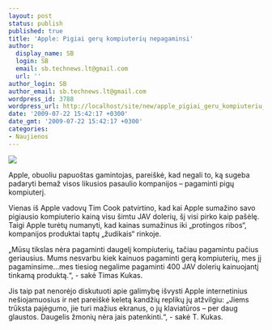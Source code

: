 ```yaml
---
layout: post
status: publish
published: true
title: 'Apple: Pigiai gerų kompiuterių nepagaminsi'
author:
  display_name: SB
  login: SB
  email: sb.technews.lt@gmail.com
  url: ''
author_login: SB
author_email: sb.technews.lt@gmail.com
wordpress_id: 3788
wordpress_url: http://localhost/site/new/apple_pigiai_geru_kompiuteriu_nepagaminsi/
date: '2009-07-22 15:42:17 +0300'
date_gmt: '2009-07-22 15:42:17 +0300'
categories:
- Naujienos
---
```

<div class="imgright"><img src="http://tbn3.google.com/images?q=tbn:iA_zl5q2IkrCZM:http://www.luc.edu/digitalmedialab/images/applemacpro.jpg"  /></div>
<p>Apple, obuoliu papuoštas gamintojas, pareiškė, kad negali to, ką sugeba padaryti bemaž visos likusios pasaulio kompanijos – pagaminti pigų kompiuterį.</p>
<p>Vienas iš Apple vadovų Tim Cook patvirtino, kad kai Apple sumažino savo pigiausio kompiuterio kainą visu šimtu JAV dolerių, šį visi pirko kaip pašėlę. Taigi Apple turėtų numanyti, kad kainas sumažinus iki „protingos ribos“, kompanijos produktai taptų „žudikais“ rinkoje.</p>
<p>„Mūsų tikslas nėra pagaminti daugelį kompiuterių, tačiau pagamintu pačius geriausius. Mums nesvarbu kiek kainuos pagaminti gerą kompiuterių, mes jį pagaminsime...mes tiesiog negalime pagaminti 400 JAV dolerių kainuojantį tinkamą produktą.“, - sakė Timas Kukas.</p>
<p>Jis taip pat nenorėjo diskutuoti apie galimybę išvysti Apple internetinius nešiojamuosius ir net pareiškė keletą kandžių replikų jų atžvilgiu: „Jiems trūksta pajėgumo, jie turi mažius ekranus, o jų klaviatūros – per daug glaustos. Daugelis žmonių nėra jais patenkinti.“, - sakė T. Kukas.<br /></p>
